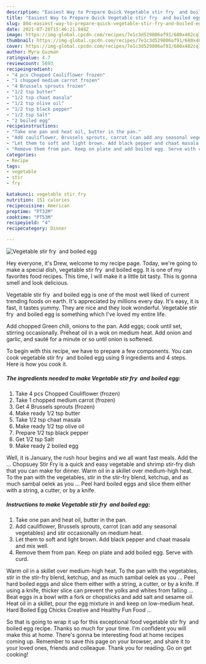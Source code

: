 ```yaml
---
description: "Easiest Way to Prepare Quick Vegetable stir fry  and boiled egg"
title: "Easiest Way to Prepare Quick Vegetable stir fry  and boiled egg"
slug: 804-easiest-way-to-prepare-quick-vegetable-stir-fry-and-boiled-egg
date: 2021-07-26T15:46:21.948Z
image: https://img-global.cpcdn.com/recipes/7e1c3d529806af91/680x482cq70/vegetable-stir-fry-and-boiled-egg-recipe-main-photo.jpg
thumbnail: https://img-global.cpcdn.com/recipes/7e1c3d529806af91/680x482cq70/vegetable-stir-fry-and-boiled-egg-recipe-main-photo.jpg
cover: https://img-global.cpcdn.com/recipes/7e1c3d529806af91/680x482cq70/vegetable-stir-fry-and-boiled-egg-recipe-main-photo.jpg
author: Myra Guzman
ratingvalue: 4.7
reviewcount: 5693
recipeingredient:
- "4 pcs Chopped Couliflower frozen"
- "1 chopped medium carrot frozen"
- "4 Brussels sprouts frozen"
- "1/2 tsp butter"
- "1/2 tsp chaat masala"
- "1/2 tsp olive oil"
- "1/2 tsp black pepper"
- "1/2 tsp Salt"
- "2 boiled egg"
recipeinstructions:
- "Take one pan and heat oil, butter in the pan."
- "Add cauliflower, Brussels sprouts, carrot (can add any seasonal vegetables) and stir occasionally on medium heat."
- "Let them to soft and light brown. Add black pepper and chaat masala and mix well."
- "Remove them from pan. Keep on plate and add boiled egg. Serve with curd."
categories:
- Recipe
tags:
- vegetable
- stir
- fry

katakunci: vegetable stir fry 
nutrition: 151 calories
recipecuisine: American
preptime: "PT32M"
cooktime: "PT53M"
recipeyield: "4"
recipecategory: Dinner

---
```



![Vegetable stir fry  and boiled egg](https://img-global.cpcdn.com/recipes/7e1c3d529806af91/680x482cq70/vegetable-stir-fry-and-boiled-egg-recipe-main-photo.jpg)

Hey everyone, it's Drew, welcome to my recipe page. Today, we're going to make a special dish, vegetable stir fry  and boiled egg. It is one of my favorites food recipes. This time, I will make it a little bit tasty. This is gonna smell and look delicious.

Vegetable stir fry  and boiled egg is one of the most well liked of current trending foods on earth. It's appreciated by millions every day. It's easy, it is fast, it tastes yummy. They are nice and they look wonderful. Vegetable stir fry  and boiled egg is something which I've loved my entire life.

Add chopped Green chili, onions to the pan. Add eggs; cook until set, stirring occasionally. Preheat oil in a wok on medium heat. Add onion and garlic, and sauté for a minute or so until onion is softened.


To begin with this recipe, we have to prepare a few components. You can cook vegetable stir fry  and boiled egg using 9 ingredients and 4 steps. Here is how you cook it.

<!--inarticleads1-->

##### The ingredients needed to make Vegetable stir fry  and boiled egg:

1. Take 4 pcs Chopped Couliflower (frozen)
1. Take 1 chopped medium carrot (frozen)
1. Get 4 Brussels sprouts (frozen)
1. Make ready 1/2 tsp butter
1. Take 1/2 tsp chaat masala
1. Make ready 1/2 tsp olive oil
1. Prepare 1/2 tsp black pepper
1. Get 1/2 tsp Salt
1. Make ready 2 boiled egg


Well, it is January, the rush hour begins and we all want fast meals. Add the … Chopsuey Stir Fry is a quick and easy vegetable and shrimp stir-fry dish that you can make for dinner. Warm oil in a skillet over medium-high heat. To the pan with the vegetables, stir in the stir-fry blend, ketchup, and as much sambal oelek as you … Peel hard boiled eggs and slice them either with a string, a cutter, or by a knife. 

<!--inarticleads2-->

##### Instructions to make Vegetable stir fry  and boiled egg:

1. Take one pan and heat oil, butter in the pan.
1. Add cauliflower, Brussels sprouts, carrot (can add any seasonal vegetables) and stir occasionally on medium heat.
1. Let them to soft and light brown. Add black pepper and chaat masala and mix well.
1. Remove them from pan. Keep on plate and add boiled egg. Serve with curd.


Warm oil in a skillet over medium-high heat. To the pan with the vegetables, stir in the stir-fry blend, ketchup, and as much sambal oelek as you … Peel hard boiled eggs and slice them either with a string, a cutter, or by a knife. If using a knife, thicker slice can prevent the yolks and whites from falling … Beat eggs in a bowl with a fork or chopsticks and add salt and sesame oil. Heat oil in a skillet, pour the egg mixture in and keep on low-medium heat. Hard Boiled Egg Chicks Creative and Healthy Fun Food … 

So that is going to wrap it up for this exceptional food vegetable stir fry  and boiled egg recipe. Thanks so much for your time. I'm confident you will make this at home. There's gonna be interesting food at home recipes coming up. Remember to save this page on your browser, and share it to your loved ones, friends and colleague. Thank you for reading. Go on get cooking!
